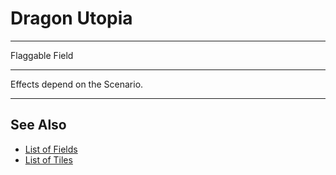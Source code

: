 # Dragon Utopia

___
Flaggable Field
___
Effects depend on the Scenario.
___


## See Also

- [List of Fields](index.md)
- [List of Tiles](../tiles/index.md)
